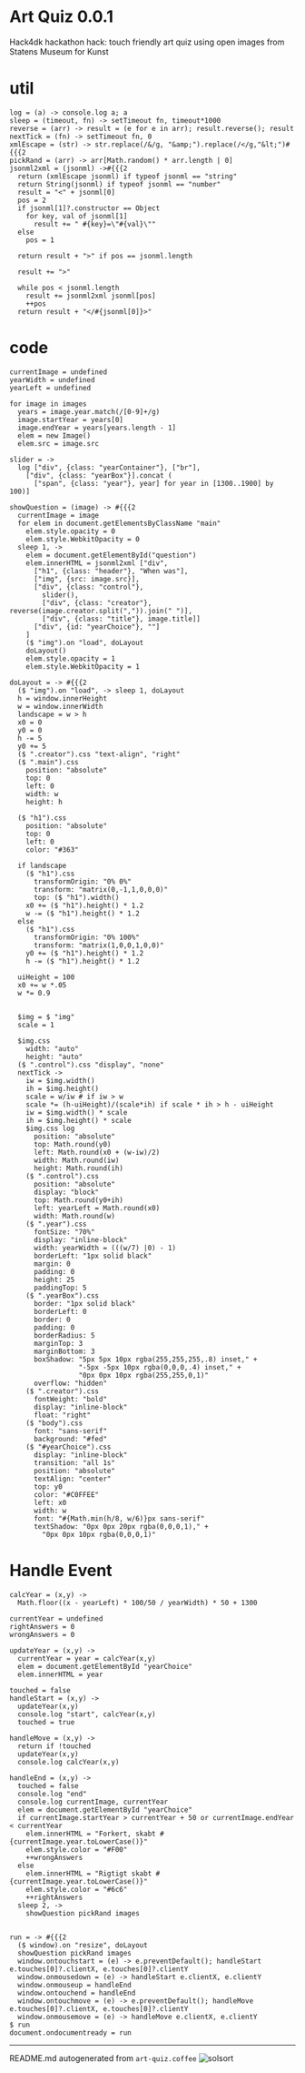 # Art Quiz 0.0.1

Hack4dk hackathon hack: touch friendly art quiz using open images from Statens Museum for Kunst


# util

    log = (a) -> console.log a; a
    sleep = (timeout, fn) -> setTimeout fn, timeout*1000
    reverse = (arr) -> result = (e for e in arr); result.reverse(); result
    nextTick = (fn) -> setTimeout fn, 0
    xmlEscape = (str) -> str.replace(/&/g, "&amp;").replace(/</g,"&lt;")#{{{2
    pickRand = (arr) -> arr[Math.random() * arr.length | 0]
    jsonml2xml = (jsonml) ->#{{{2
      return (xmlEscape jsonml) if typeof jsonml == "string"
      return String(jsonml) if typeof jsonml == "number"
      result = "<" + jsonml[0]
      pos = 2
      if jsonml[1]?.constructor == Object
        for key, val of jsonml[1]
          result += " #{key}=\"#{val}\""
      else
        pos = 1
    
      return result + ">" if pos == jsonml.length
    
      result += ">"
    
      while pos < jsonml.length
        result += jsonml2xml jsonml[pos]
        ++pos
      return result + "</#{jsonml[0]}>"
    

# code

    currentImage = undefined
    yearWidth = undefined
    yearLeft = undefined
    
    for image in images
      years = image.year.match(/[0-9]+/g)
      image.startYear = years[0]
      image.endYear = years[years.length - 1]
      elem = new Image()
      elem.src = image.src
    
    slider = ->
      log ["div", {class: "yearContainer"}, ["br"],
        ["div", {class: "yearBox"}].concat (
          ["span", {class: "year"}, year] for year in [1300..1900] by 100)]
    
    showQuestion = (image) -> #{{{2
      currentImage = image
      for elem in document.getElementsByClassName "main"
        elem.style.opacity = 0
        elem.style.WebkitOpacity = 0
      sleep 1, ->
        elem = document.getElementById("question")
        elem.innerHTML = jsonml2xml ["div",
          ["h1", {class: "header"}, "When was"],
          ["img", {src: image.src}],
          ["div", {class: "control"},
            slider(),
            ["div", {class: "creator"}, reverse(image.creator.split(",")).join(" ")],
            ["div", {class: "title"}, image.title]]
          ["div", {id: "yearChoice"}, ""]
        ]
        ($ "img").on "load", doLayout
        doLayout()
        elem.style.opacity = 1
        elem.style.WebkitOpacity = 1
    
    doLayout = -> #{{{2
      ($ "img").on "load", -> sleep 1, doLayout
      h = window.innerHeight
      w = window.innerWidth
      landscape = w > h
      x0 = 0
      y0 = 0
      h -= 5
      y0 += 5
      ($ ".creator").css "text-align", "right"
      ($ ".main").css
        position: "absolute"
        top: 0
        left: 0
        width: w
        height: h
    
      ($ "h1").css
        position: "absolute"
        top: 0
        left: 0
        color: "#363"
    
      if landscape
        ($ "h1").css
          transformOrigin: "0% 0%"
          transform: "matrix(0,-1,1,0,0,0)"
          top: ($ "h1").width()
        x0 += ($ "h1").height() * 1.2
        w -= ($ "h1").height() * 1.2
      else
        ($ "h1").css
          transformOrigin: "0% 100%"
          transform: "matrix(1,0,0,1,0,0)"
        y0 += ($ "h1").height() * 1.2
        h -= ($ "h1").height() * 1.2
    
      uiHeight = 100
      x0 += w *.05
      w *= 0.9
    
    
      $img = $ "img"
      scale = 1
    
      $img.css
        width: "auto"
        height: "auto"
      ($ ".control").css "display", "none"
      nextTick ->
        iw = $img.width()
        ih = $img.height()
        scale = w/iw # if iw > w
        scale *= (h-uiHeight)/(scale*ih) if scale * ih > h - uiHeight
        iw = $img.width() * scale
        ih = $img.height() * scale
        $img.css log
          position: "absolute"
          top: Math.round(y0)
          left: Math.round(x0 + (w-iw)/2)
          width: Math.round(iw)
          height: Math.round(ih)
        ($ ".control").css
          position: "absolute"
          display: "block"
          top: Math.round(y0+ih)
          left: yearLeft = Math.round(x0)
          width: Math.round(w)
        ($ ".year").css
          fontSize: "70%"
          display: "inline-block"
          width: yearWidth = (((w/7) |0) - 1)
          borderLeft: "1px solid black"
          margin: 0
          padding: 0
          height: 25
          paddingTop: 5
        ($ ".yearBox").css
          border: "1px solid black"
          borderLeft: 0
          border: 0
          padding: 0
          borderRadius: 5
          marginTop: 3
          marginBottom: 3
          boxShadow: "5px 5px 10px rgba(255,255,255,.8) inset," +
                     "-5px -5px 10px rgba(0,0,0,.4) inset," +
                     "0px 0px 10px rgba(255,255,0,1)"
          overflow: "hidden"
        ($ ".creator").css
          fontWeight: "bold"
          display: "inline-block"
          float: "right"
        ($ "body").css
          font: "sans-serif"
          background: "#fed"
        ($ "#yearChoice").css
          display: "inline-block"
          transition: "all 1s"
          position: "absolute"
          textAlign: "center"
          top: y0
          color: "#C0FFEE"
          left: x0
          width: w
          font: "#{Math.min(h/8, w/6)}px sans-serif"
          textShadow: "0px 0px 20px rgba(0,0,0,1)," +
            "0px 0px 10px rgba(0,0,0,1)"
    
    
    
    

# Handle Event

    
    calcYear = (x,y) ->
      Math.floor((x - yearLeft) * 100/50 / yearWidth) * 50 + 1300
    
    currentYear = undefined
    rightAnswers = 0
    wrongAnswers = 0
    
    updateYear = (x,y) ->
      currentYear = year = calcYear(x,y)
      elem = document.getElementById "yearChoice"
      elem.innerHTML = year
    
    touched = false
    handleStart = (x,y) ->
      updateYear(x,y)
      console.log "start", calcYear(x,y)
      touched = true
    
    handleMove = (x,y) ->
      return if !touched
      updateYear(x,y)
      console.log calcYear(x,y)
    
    handleEnd = (x,y) ->
      touched = false
      console.log "end"
      console.log currentImage, currentYear
      elem = document.getElementById "yearChoice"
      if currentImage.startYear > currentYear + 50 or currentImage.endYear < currentYear
        elem.innerHTML = "Forkert, skabt #{currentImage.year.toLowerCase()}"
        elem.style.color = "#F00"
        ++wrongAnswers
      else
        elem.innerHTML = "Rigtigt skabt #{currentImage.year.toLowerCase()}"
        elem.style.color = "#6c6"
        ++rightAnswers
      sleep 2, ->
        showQuestion pickRand images
    
    
    run = -> #{{{2
      ($ window).on "resize", doLayout
      showQuestion pickRand images
      window.ontouchstart = (e) -> e.preventDefault(); handleStart e.touches[0]?.clientX, e.touches[0]?.clientY
      window.onmousedown = (e) -> handleStart e.clientX, e.clientY
      window.onmouseup = handleEnd
      window.ontouchend = handleEnd
      window.ontouchmove = (e) -> e.preventDefault(); handleMove e.touches[0]?.clientX, e.touches[0]?.clientY
      window.onmousemove = (e) -> handleMove e.clientX, e.clientY
    $ run
    document.ondocumentready = run
    

----

README.md autogenerated from `art-quiz.coffee` ![solsort](https://ssl.solsort.com/_reputil_rasmuserik_art-quiz.png)
